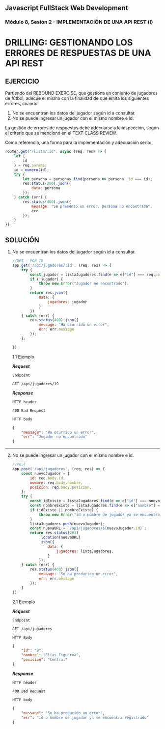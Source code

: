 ## Javascript FullStack Web Development
### Módulo 8, Sesión 2 - IMPLEMENTACIÓN DE UNA API REST (I)

# DRILLING: GESTIONANDO LOS ERRORES DE RESPUESTAS DE UNA API REST

## EJERCICIO

Partiendo del REBOUND EXERCISE, que gestiona un conjunto de jugadores de fútbol; adecúe el mismo con 
la finalidad de que emita los siguientes errores, cuando:

1. No se encuentran los datos del jugador según id a consultar. 
2. No se puede ingresar un jugador con el mismo nombre e id. 
 
La gestión de errores de respuestas debe adecuarse a la inspección, según el criterio que se mencionó en el TEXT CLASS REVIEW. 

Como referencia, una forma para la implementación y adecuación sería:

```javascript
router.get("/lista/:id", async (req, res) => { 
    let { 
        id 
    } = req.params; 
    id = numero(id); 
    try { 
        let persona = personas.find(persona => persona._id === id); 
        res.status(200).json({ 
            data: persona 
        }); 
    } catch (err) { 
        res.status(400).json({ 
            message: "Se presento un error, persona no encontrada", 
            err 
        }); 
    } 
})
```

## SOLUCIÓN

1. No se encuentran los datos del jugador según id a consultar.

    ```javascript
    //GET - POR ID
    app.get('/api/jugadores/:id', (req, res) => {
        try {
            const jugador = listaJugadores.find(e => e["id"] === req.params.id);
            if (!jugador) {
                throw new Error("Jugador no encontrado");
            }
            return res.json({
                data: {
                    jugadores: jugador
                }
            })
        } catch (err) {
            res.status(400).json({
                message: "Ha ocurrido un error",
                err: err.message
            });
        };

    })
    ```
    1.1 Ejemplo

    ***Request***

    `Endpoint`

    ```http
    GET /api/jugadores/19
    ```
    ***Response***

    `HTTP header`

    ```http
    400 Bad Request
    ```
    `HTTP body`

    ```json
    {
        "message": "Ha ocurrido un error",
        "err": "Jugador no encontrado"
    }
    ```

<hr>

2. No se puede ingresar un jugador con el mismo nombre e id.

    ```javascript
    //POST
    app.post('/api/jugadores', (req, res) => {
        const nuevoJugador = {
            id: req.body.id,
            nombre: req.body.nombre,
            posicion: req.body.posicion,
        };
        try {
            const idExiste = listaJugadores.find(e => e["id"] === nuevoJugador.id);
            const nombreExiste = listaJugadores.find(e => e["nombre"] === nuevoJugador.nombre);
            if (idExiste || nombreExiste) {
                throw new Error("id o nombre de jugador ya se encuentra registrado");
            }
            listaJugadores.push(nuevoJugador);
            const nuevaURL = `/api/jugadores/${nuevoJugador.id}`;
            return res.status(201)
                .location(nuevaURL)
                .json({
                    data: {
                        jugadores: listaJugadores,
                    }
                });
        } catch (err) {
            res.status(400).json({
                message: "Se ha producido un error",
                err: err.message
            });
        }
    })
    ```
    2.1 Ejemplo

    ***Request***

    `Endpoint`

    ```HTTP
    GET /api/jugadores
    ```

    `HTTP Body`

    ```json
    {
        "id": "9",
        "nombre": "Elías Figueroa",
        "posicion": "Central"
    }
    ```
    
    ***Response***

    `HTTP header`

    ```http
    400 Bad Request    
    ```

    `HTTP body`

    ```json
    {
        "message": "Se ha producido un error",
        "err": "id o nombre de jugador ya se encuentra registrado"
    }
    ```